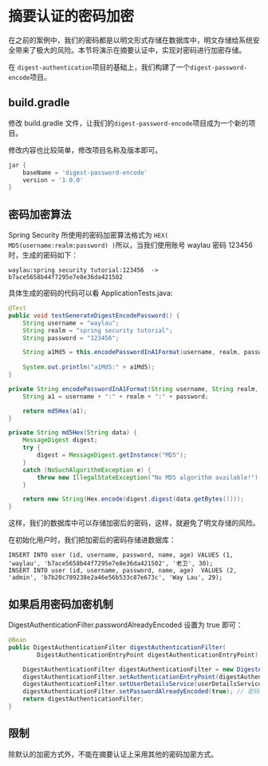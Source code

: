 # 摘要认证的密码加密

在之前的案例中，我们的密码都是以明文形式存储在数据库中，明文存储给系统安全带来了极大的风险。本节将演示在摘要认证中，实现对密码进行加密存储。

 在 `digest-authentication`项目的基础上，我们构建了一个`digest-password-encode`项目。


## build.gradle
 
 修改 build.gradle 文件，让我们的`digest-password-encode`项目成为一个新的项目。

修改内容也比较简单，修改项目名称及版本即可。

```groovy
jar {
	baseName = 'digest-password-encode'
	version = '1.0.0'
}
```

## 密码加密算法

Spring Security 所使用的密码加密算法格式为 `HEX( MD5(username:realm:password) )`所以，当我们使用账号 waylau 密码 123456 时，生成的密码如下：

```
waylau:spring security tutorial:123456  -> b7ace5658b44f7295e7e8e36da421502
```

具体生成的密码的代码可以看 ApplicationTests.java:

```java
@Test
public void testGenerateDigestEncodePassword() {
	String username = "waylau";
	String realm = "spring security tutorial";
	String password = "123456";

	String a1Md5 = this.encodePasswordInA1Format(username, realm, password);
	
	System.out.println("a1Md5:" + a1Md5);
}

private String encodePasswordInA1Format(String username, String realm, String password) {
	String a1 = username + ":" + realm + ":" + password;

	return md5Hex(a1);
}

private String md5Hex(String data) {
	MessageDigest digest;
	try {
		digest = MessageDigest.getInstance("MD5");
	}
	catch (NoSuchAlgorithmException e) {
		throw new IllegalStateException("No MD5 algorithm available!");
	}

	return new String(Hex.encode(digest.digest(data.getBytes())));
}
```


这样，我们的数据库中可以存储加密后的密码，这样，就避免了明文存储的风险。

在初始化用户时，我们把加密后的密码存储进数据库：

```
INSERT INTO user (id, username, password, name, age) VALUES (1, 'waylau', 'b7ace5658b44f7295e7e8e36da421502', '老卫', 30);
INSERT INTO user (id, username, password, name, age)  VALUES (2, 'admin', 'b7b20c789238e2a46e56b533c87e673c', 'Way Lau', 29);
```

## 如果启用密码加密机制

DigestAuthenticationFilter.passwordAlreadyEncoded 设置为 true 即可：

```java
@Bean
public DigestAuthenticationFilter digestAuthenticationFilter(
		DigestAuthenticationEntryPoint digestAuthenticationEntryPoint) throws Exception {

	DigestAuthenticationFilter digestAuthenticationFilter = new DigestAuthenticationFilter();
	digestAuthenticationFilter.setAuthenticationEntryPoint(digestAuthenticationEntryPoint);
	digestAuthenticationFilter.setUserDetailsService(userDetailsService);
	digestAuthenticationFilter.setPasswordAlreadyEncoded(true); // 密码已经加密
	return digestAuthenticationFilter;
}
```

## 限制

除默认的加密方式外，不能在摘要认证上采用其他的密码加密方式。